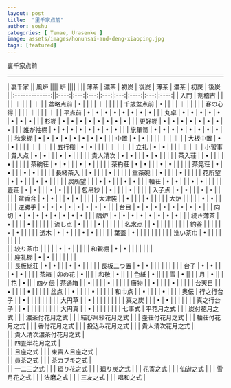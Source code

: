 ```yaml
---
layout: post
title:  "里千家点前"
author: soshu
categories: [ Temae, Urasenke ]
image: assets/images/honunsai-and-deng-xiaoping.jpg
tags: [featured]
---
```


裏千家点前

----

| 裏千家         || 風炉                 |||| 炉                   ||||
|               || 薄茶 | 濃茶 | 初炭 | 後炭 | 薄茶 | 濃茶 | 初炭 | 後炭 |
|:-------------:||:----:|:---:|:---:|:---:|:---:|:----:|:---:|:----:|
| 入門   | 割稽古    |   |   |   |   ｜   |   |   |   ｜
|       | 盆略点前   | • |   |   |   |   ｜   |   |   |
|       | 千歳盆点前 | • |   |   |   |   ｜   |   |   |
|       | 客の心得   |   |   |   |   ｜   |   |   |   ｜
|       | 平点前    | • | • | • | • | • | • | • | • |
|       | 丸卓      | • | • | • | • | • | • | • | • |
|       | 杉棚      | • | • | • | • | • | • | • | • |
|       | 更好棚    | • | • | • | • | • | • | • | • |
|       | 誰が袖棚  | • | • | • | • | • | • | • | • |
|       | 旅箪笥    | • | • | • | • | • | • | • | • |
|       | 秋泉棚    | • | • | • | • | • | • | • | • |
|       | 中置      | • | • |   |   |   |   ｜   |   ｜
|       | 大板中置   | • | • |   |   |   |   ｜   |   ｜
|       | 五行棚    | • | • |   |   |   |   ｜   |   ｜
|       | 立礼      | • | • |   |   |   |   ｜   |   ｜
| 小習事 | 貴人点    | • | • |   |   | • | • |   |   |
|       | 貴人清次  | • | • |   |   | • | • |   |   |
|       | 茶入荘    |   | • |   |   |   | • |   |   |
|       | 茶碗荘    | • | • |   |   | • | • |   |   |
|       | 茶杓荘    | • | • |   |   | • | • |   |   |
|       | 茶筅荘    | • | • |   |   | • | • |   |   |
|       | 長緒茶入  |   | • |   |   |   | • |   |   |
|       | 重茶碗    |   | • |   |   |   | • |   |   |
|       | 花所望    | • | • |   |   | • | • |   |   |
|       | 炭所望    |   |   | • | • |   |   | • | • |
|       | 軸荘      | • | • |   |   | • | • |   |   |
|       | 壺荘      | • | • |   |   | • | • |   |   |
|       | 包帛紗    |   | • |   |   |   | • |   |   |
|       | 入子点    | • | • |   |   | • | • |   |   |
|       | 盆香合    | • | • |   |   | • | • |   |   |
|       | 大津袋    |   | • |   |   |   | • |   |   |
|       | 大炉      |   |   |   |   | • | • |   |   |
|       | 逆勝手    | • | • | • | • | • | • | • | • |
|       | 台目      | • | • | • | • | • | • | • | • |
|       | 向切      | • | • | • | • | • | • | • | • |
|       | 隅炉      | • | • | • | • | • | • | • | • |
|       | 続き薄茶   | • |   |   |   | • |   |   |   |
|       | 流し点    | • |   |   |   | • |   |   |   |
|       | 名水点    |   | • |   |   |   |   |   |   |
|       | 釣釜      |   |   |   |   | • | • |   |   |
|       | 透木      | • | • |   |   | • | • |   |   |
|       | 葉蓋      | • |   |   |   |   |   |   |   |
|       | 洗い茶巾  | • |   |   |   |   |   |   |   |		
|       | 絞り茶巾  |   |   |   |   | • | • |   |   |
|       | 和親棚    | • | • |   |   |   |   |   |   |		
|       | 座礼棚    | • | • |   |   |   |   |   |   |		
|       | 長板総荘  | • | • |   |   | • | • |   |   |
|       | 長板二つ置 | • | • |   |   |   |   |   |   |
|       | 台子      | • | • |   |   | • | • |   |   |
| 茶箱   | 卯の花 | • ||
|       | 和敬   | • ||
|       | 色紙   | • ||
|       | 雪    | • ||
|       | 月    | • ||
|       | 花    | • ||
| 四ケ伝 | 茶通箱 |   | • |   |   |   | • |   |   |
|       | 唐物   |   | • |   |   |   | • |   |   |
|       | 台天目 |   | • |   |   |   | • |   |   |
|       | 盆点   |   | • |   |   |   | • |   |   |
|       | 和巾点 |   | • |   |   |   | • |   |   |
| 奥伝   | 行之行台子 |   | • |   |   |   |   |   |   |
|       | 大円草     |   | • |   |   |   |   |   |   |
|       | 真之炭     |   |   | • | • |   |   |   |   |
|       | 真之行台子 |   | • |   |   |   |   |   |   |
|       | 大円真     |   | • |   |   |   |   |   |   |
| 七事式 | 平花月之式           |
|       | 炭付花月之式          |
|       | 濃茶付花月之式        |
|       | 結び帛紗花月之式      |
|       | 壷荘付花月之式        |
|       | 軸荘付花月之式        |
|       | 香付花月之式          |
|       | 投込み花月之式        |
|       | 貴人清次花月之式      |					
|       | 貴人清次濃茶付花月之式 |							
|       | 四畳半花月之式        |				
|       | 且座之式             |
|       | 東貴人且座之式        |		
|       | 員茶之式             |
|       | 茶カブキ之式          |		
|       | 一二三之式	           |
|       | 廻り花之式            |
|       | 廻り炭之式            |
|       | 花寄之式             |
|       | 仙遊之式             |
|       | 雪月花之式	          |
|       | 法磨之式             |
|       | 三友之式             |
|       | 唱和之式             |
